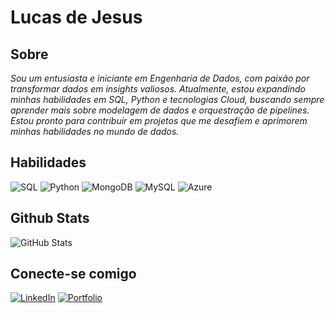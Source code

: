 # Lucas de Jesus

## Sobre
*Sou um entusiasta e iniciante em Engenharia de Dados, com paixão por transformar dados em insights valiosos.  Atualmente, estou expandindo minhas habilidades em SQL, Python e tecnologias Cloud, buscando sempre aprender mais sobre modelagem de dados e orquestração de pipelines. Estou pronto para contribuir em projetos que me desafiem e aprimorem minhas habilidades no mundo de dados.*


## Habilidades
![SQL](https://img.shields.io/badge/SQL-aaa?style=for-the-badge&logo=labelColor=&color=111)
![Python](https://img.shields.io/badge/python-224?style=for-the-badge&logo=python&logoColor=ffdd54)
![MongoDB](https://img.shields.io/badge/MongoDB-%234ea94b.svg?style=for-the-badge&logo=mongodb&logoColor=white)
![MySQL](https://img.shields.io/badge/MySQL-00000F?style=for-the-badge&logo=mysql&logoColor=white)
![Azure](https://img.shields.io/badge/Azure-blue?style=for-the-badge&logo=microsoft%20azure&logoColor=blue&labelColor=FFFFFF&link=https%3A%2F%2Fimages.app.goo.gl%2FK7PN1jYJd57x4q7A8)


## Github Stats
![GitHub Stats](https://github-readme-stats.vercel.app/api?username=lucasscidata&show_icons=true&hide=contribs,prs&cache_seconds=86400&theme=github_dark)

## Conecte-se comigo
[![LinkedIn](https://img.shields.io/badge/LinkedIn-112?style=for-the-badge&logo=linkedin&logoColor=white)](https://www.linkedin.com/in/lucas-de-jesus-1503ba323/)
[![Portfolio](https://img.shields.io/badge/Portfolio-112?style=for-the-badge&logo=todoist&logoColor=white)](https://sites.google.com/view/lucasdataportifolio/home)
